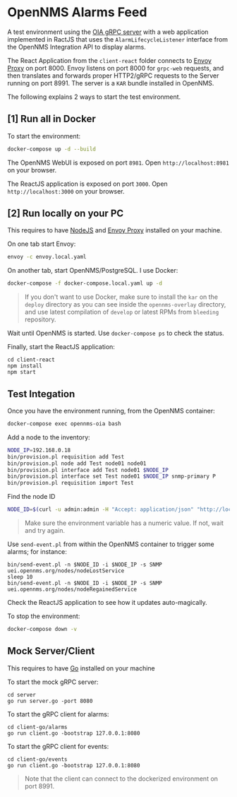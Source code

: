 OpenNMS Alarms Feed
====

A test environment using the [OIA gRPC server](https://github.com/cgorantla/oia-grpc-server) with a web application implemented in RactJS that uses the `AlarmLifecycleListener` interface from the OpenNMS Integration API to display alarms.

The React Application from the `client-react` folder connects to [Envoy Proxy](https://www.envoyproxy.io/) on port 8000. Envoy listens on port 8000 for `grpc-web` requests, and then translates and forwards proper HTTP2/gRPC requests to the Server running on port 8991. The server is a `KAR` bundle installed in OpenNMS.

The following explains 2 ways to start the test environment.

## [1] Run all in Docker

To start the environment:

```bash
docker-compose up -d --build
```

The OpenNMS WebUI is exposed on port `8981`. Open `http://localhost:8981` on your browser.

The ReactJS application is exposed on port `3000`. Open `http://localhost:3000` on your browser.

## [2] Run locally on your PC

This requires to have [NodeJS](https://nodejs.org/en/) and [Envoy Proxy](https://www.envoyproxy.io/) installed on your machine.

On one tab start Envoy:

```bash
envoy -c envoy.local.yaml
```

On another tab, start OpenNMS/PostgreSQL. I use Docker:

```bash
docker-compose -f docker-compose.local.yaml up -d
```

> If you don't want to use Docker, make sure to install the `kar` on the `deploy` directory as you can see inside the `opennms-overlay` directory, and use latest compilation of `develop` or latest RPMs from `bleeding` repository.

Wait until OpenNMS is started. Use `docker-compose ps` to check the status.

Finally, start the ReactJS application:

```
cd client-react
npm install
npm start
```

## Test Integation

Once you have the environment running, from the OpenNMS container:

```bash
docker-compose exec opennms-oia bash
```

Add a node to the inventory:

```bash
NODE_IP=192.168.0.18
bin/provision.pl requisition add Test
bin/provision.pl node add Test node01 node01
bin/provision.pl interface add Test node01 $NODE_IP
bin/provision.pl interface set Test node01 $NODE_IP snmp-primary P
bin/provision.pl requisition import Test
```

Find the node ID

```bash
NODE_ID=$(curl -u admin:admin -H "Accept: application/json" "http://localhost:8980/opennms/rest/nodes?label=node01" 2>/dev/null | jq -r ".node[0].id")
```

> Make sure the environment variable has a numeric value. If not, wait and try again.

Use `send-event.pl` from within the OpenNMS container to trigger some alarms; for instance:

```
bin/send-event.pl -n $NODE_ID -i $NODE_IP -s SNMP uei.opennms.org/nodes/nodeLostService
sleep 10
bin/send-event.pl -n $NODE_ID -i $NODE_IP -s SNMP uei.opennms.org/nodes/nodeRegainedService
```

Check the ReactJS application to see how it updates auto-magically.

To stop the environment:

```bash
docker-compose down -v
```

## Mock Server/Client

This requires to have [Go](https://golang.org/dl/) installed on your machine

To start the mock gRPC server:
```
cd server
go run server.go -port 8080
```

To start the gRPC client for alarms:

```
cd client-go/alarms
go run client.go -bootstrap 127.0.0.1:8080
```

To start the gRPC client for events:

```
cd client-go/events
go run client.go -bootstrap 127.0.0.1:8080
```

> Note that the client can connect to the dockerized environment on port 8991.
